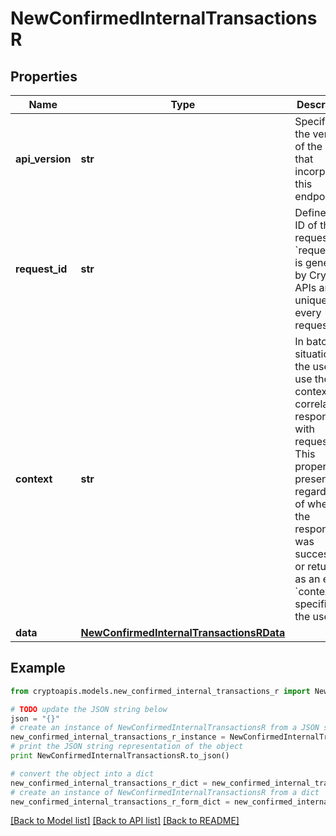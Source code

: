 # NewConfirmedInternalTransactionsR


## Properties
Name | Type | Description | Notes
------------ | ------------- | ------------- | -------------
**api_version** | **str** | Specifies the version of the API that incorporates this endpoint. | 
**request_id** | **str** | Defines the ID of the request. The &#x60;requestId&#x60; is generated by Crypto APIs and it&#39;s unique for every request. | 
**context** | **str** | In batch situations the user can use the context to correlate responses with requests. This property is present regardless of whether the response was successful or returned as an error. &#x60;context&#x60; is specified by the user. | [optional] 
**data** | [**NewConfirmedInternalTransactionsRData**](NewConfirmedInternalTransactionsRData.md) |  | 

## Example

```python
from cryptoapis.models.new_confirmed_internal_transactions_r import NewConfirmedInternalTransactionsR

# TODO update the JSON string below
json = "{}"
# create an instance of NewConfirmedInternalTransactionsR from a JSON string
new_confirmed_internal_transactions_r_instance = NewConfirmedInternalTransactionsR.from_json(json)
# print the JSON string representation of the object
print NewConfirmedInternalTransactionsR.to_json()

# convert the object into a dict
new_confirmed_internal_transactions_r_dict = new_confirmed_internal_transactions_r_instance.to_dict()
# create an instance of NewConfirmedInternalTransactionsR from a dict
new_confirmed_internal_transactions_r_form_dict = new_confirmed_internal_transactions_r.from_dict(new_confirmed_internal_transactions_r_dict)
```
[[Back to Model list]](../README.md#documentation-for-models) [[Back to API list]](../README.md#documentation-for-api-endpoints) [[Back to README]](../README.md)


